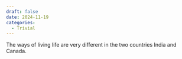 ```yaml
---
draft: false
date: 2024-11-19
categories:
  - Trivial
---
```


The ways of living life are very different in the two countries India and Canada. 


